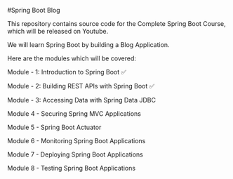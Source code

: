 #Spring Boot Blog

This repository contains source code for the Complete Spring Boot Course, which will be released on Youtube.

We will learn Spring Boot by building a Blog Application.

Here are the modules which will be covered:

Module - 1: Introduction to Spring Boot ✅

Module - 2: Building REST APIs with Spring Boot ✅

Module - 3: Accessing Data with Spring Data JDBC

Module 4 - Securing Spring MVC Applications

Module 5 - Spring Boot Actuator

Module 6 - Monitoring Spring Boot Applications

Module 7 - Deploying Spring Boot Applications

Module 8 - Testing Spring Boot Applications
